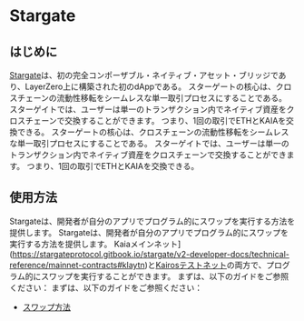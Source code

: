 # Stargate

## はじめに<a id="introduction"></a>

[Stargate](https://stargateprotocol.gitbook.io/stargate/v2-developer-docs)は、初の完全コンポーザブル・ネイティブ・アセット・ブリッジであり、LayerZero上に構築された初のdAppである。 スターゲートの核心は、クロスチェーンの流動性移転をシームレスな単一取引プロセスにすることである。 スターゲイトでは、ユーザーは単一のトランザクション内でネイティブ資産をクロスチェーンで交換することができます。 つまり、1回の取引でETHとKAIAを交換できる。 スターゲートの核心は、クロスチェーンの流動性移転をシームレスな単一取引プロセスにすることである。 スターゲイトでは、ユーザーは単一のトランザクション内でネイティブ資産をクロスチェーンで交換することができます。 つまり、1回の取引でETHとKAIAを交換できる。

## 使用方法<a id="usage"></a>

Stargateは、開発者が自分のアプリでプログラム的にスワップを実行する方法を提供します。 Stargateは、開発者が自分のアプリでプログラム的にスワップを実行する方法を提供します。 Kaiaメインネット](https://stargateprotocol.gitbook.io/stargate/v2-developer-docs/technical-reference/mainnet-contracts#klaytn)と[Kairosテストネット](https://stargateprotocol.gitbook.io/stargate/v2-developer-docs/technical-reference/testnet-contracts#klaytn-baobab-testnet)の両方で、プログラム的にスワップを実行することができます。 まずは、以下のガイドをご参照ください： まずは、以下のガイドをご参照ください：

- [スワップ方法](https://stargateprotocol.gitbook.io/stargate/v2-developer-docs/integrate-with-stargate/how-to-swap)
